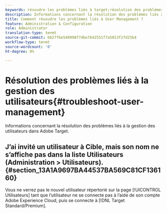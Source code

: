 ```yaml
---
keywords: résoudre les problèmes liés à target;résolution des problèmes liés à target;utilisateurs;gestion des utilisateurs
description: Informations concernant la résolution des problèmes liés à la gestion des utilisateurs dans Adobe Target.
title: Comment résoudre les problèmes liés à User Management ?
feature: Administration & Configuration
role: Administrator
translation-type: tm+mt
source-git-commit: bb27f6e540998f7dbe7642551f7a5013f2fd25b4
workflow-type: tm+mt
source-wordcount: '0'
ht-degree: 0%

---
```



# Résolution des problèmes liés à la gestion des utilisateurs{#troubleshoot-user-management}

Informations concernant la résolution des problèmes liés à la gestion des utilisateurs dans Adobe Target.

## J’ai invité un utilisateur à Cible, mais son nom ne s’affiche pas dans la liste Utilisateurs (Administration > Utilisateurs). {#section_13A1A9697BA44537BA569C81CF136160}

Vous ne verrez pas le nouvel utilisateur répertorié sur la page [!UICONTROL Utilisateurs] tant que l’utilisateur ne se connecte pas à l’aide de son compte Adobe Experience Cloud, puis se connecte à [!DNL Target Standard/Premium].